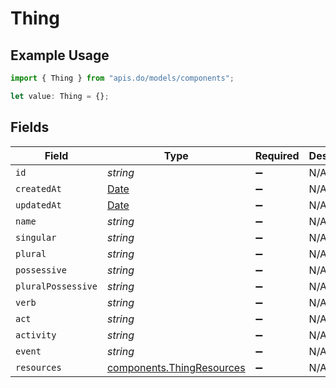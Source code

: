 # Thing

## Example Usage

```typescript
import { Thing } from "apis.do/models/components";

let value: Thing = {};
```

## Fields

| Field                                                                                         | Type                                                                                          | Required                                                                                      | Description                                                                                   |
| --------------------------------------------------------------------------------------------- | --------------------------------------------------------------------------------------------- | --------------------------------------------------------------------------------------------- | --------------------------------------------------------------------------------------------- |
| `id`                                                                                          | *string*                                                                                      | :heavy_minus_sign:                                                                            | N/A                                                                                           |
| `createdAt`                                                                                   | [Date](https://developer.mozilla.org/en-US/docs/Web/JavaScript/Reference/Global_Objects/Date) | :heavy_minus_sign:                                                                            | N/A                                                                                           |
| `updatedAt`                                                                                   | [Date](https://developer.mozilla.org/en-US/docs/Web/JavaScript/Reference/Global_Objects/Date) | :heavy_minus_sign:                                                                            | N/A                                                                                           |
| `name`                                                                                        | *string*                                                                                      | :heavy_minus_sign:                                                                            | N/A                                                                                           |
| `singular`                                                                                    | *string*                                                                                      | :heavy_minus_sign:                                                                            | N/A                                                                                           |
| `plural`                                                                                      | *string*                                                                                      | :heavy_minus_sign:                                                                            | N/A                                                                                           |
| `possessive`                                                                                  | *string*                                                                                      | :heavy_minus_sign:                                                                            | N/A                                                                                           |
| `pluralPossessive`                                                                            | *string*                                                                                      | :heavy_minus_sign:                                                                            | N/A                                                                                           |
| `verb`                                                                                        | *string*                                                                                      | :heavy_minus_sign:                                                                            | N/A                                                                                           |
| `act`                                                                                         | *string*                                                                                      | :heavy_minus_sign:                                                                            | N/A                                                                                           |
| `activity`                                                                                    | *string*                                                                                      | :heavy_minus_sign:                                                                            | N/A                                                                                           |
| `event`                                                                                       | *string*                                                                                      | :heavy_minus_sign:                                                                            | N/A                                                                                           |
| `resources`                                                                                   | [components.ThingResources](../../models/components/thingresources.md)                        | :heavy_minus_sign:                                                                            | N/A                                                                                           |